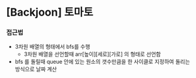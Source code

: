 # [Backjoon] 토마토

### 접근법

- 3차원 배열의 형태에서 bfs를 수행
  - 3차원 배열을 선언할때 arr[높이][세로][가로] 의 형태로 선언함
- bfs 를 돌릴때 queue 안에 있는 원소의 갯수만큼을 한 사이클로 지정하여 돌리는 방식으로 날짜 계산